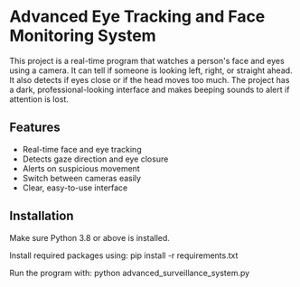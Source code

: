 # Advanced Eye Tracking and Face Monitoring System

This project is a real-time program that watches a person's face and eyes using a camera. It can tell if someone is looking left, right, or straight ahead. It also detects if eyes close or if the head moves too much. The project has a dark, professional-looking interface and makes beeping sounds to alert if attention is lost.

## Features

- Real-time face and eye tracking
- Detects gaze direction and eye closure
- Alerts on suspicious movement
- Switch between cameras easily
- Clear, easy-to-use interface

## Installation

Make sure Python 3.8 or above is installed.

Install required packages using: pip install -r requirements.txt

Run the program with: python advanced_surveillance_system.py